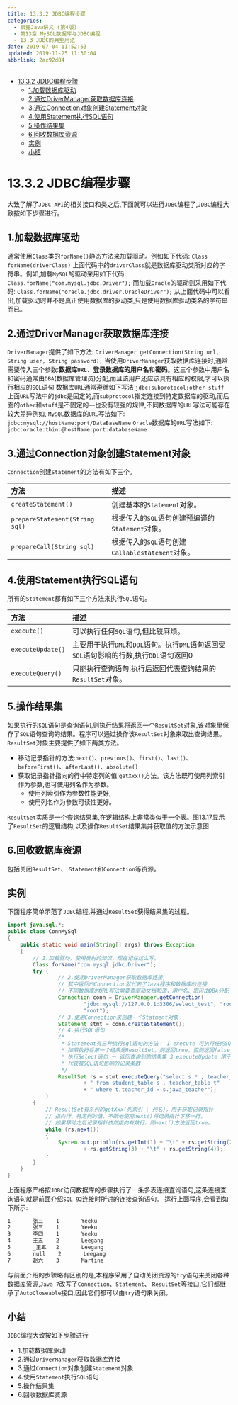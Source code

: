 ```yaml
---
title: 13.3.2 JDBC编程步骤
categories: 
  - 疯狂Java讲义 (第4版)
  - 第13章 MySQL数据库与JDBC编程
  - 13.3 JDBC的典型用法
date: 2019-07-04 11:52:53
updated: 2019-11-25 11:30:04
abbrlink: 2ac92d84
---
```

<div id='my_toc'>

- [13.3.2 JDBC编程步骤](/JavaReadingNotes/2ac92d84/#13-3-2-JDBC编程步骤)
    - [1.加载数据库驱动](/JavaReadingNotes/2ac92d84/#1-加载数据库驱动)
    - [2.通过DriverManager获取数据库连接](/JavaReadingNotes/2ac92d84/#2-通过DriverManager获取数据库连接)
    - [3.通过Connection对象创建Statement对象](/JavaReadingNotes/2ac92d84/#3-通过Connection对象创建Statement对象)
    - [4.使用Statement执行SQL语句](/JavaReadingNotes/2ac92d84/#4-使用Statement执行SQL语句)
    - [5.操作结果集](/JavaReadingNotes/2ac92d84/#5-操作结果集)
    - [6.回收数据库资源](/JavaReadingNotes/2ac92d84/#6-回收数据库资源)
    - [实例](/JavaReadingNotes/2ac92d84/#实例)
    - [小结](/JavaReadingNotes/2ac92d84/#小结)

</div>
<!--more-->
<script>if (navigator.platform.toLowerCase() == 'win32'){document.getElementById('my_toc').style.display = 'none';}</script>

<!--end-->
# 13.3.2 JDBC编程步骤 #
大致了解了`JDBC API`的相关接口和类之后,下面就可以进行`JDBC`编程了,`JDBC`编程大致按如下步骤进行。
## 1.加载数据库驱动 ##
通常使用`Class`类的`forName()`静态方法来加载驱动。例如如下代码:
`Class forName(driverClass)`
上面代码中的`driverClass`就是数据库驱动类所对应的字符串。例如,加载`MySQL`的驱动采用如下代码:
`Class.forName("com.mysql.jdbc.Driver");`
而加载`Oracle`的驱动则采用如下代码:
`Class.forName("oracle.jdbc.driver.OracleDriver");`
从上面代码中可以看出,加载驱动时并不是真正使用数据库的驱动类,只是使用数据库驱动类名的字符串而已。
## 2.通过DriverManager获取数据库连接 ##
`DriverManager`提供了如下方法:
`DriverManager getConnection(String url, String user, String password);`
当使用`DriverManager`获取数据库连接时,通常需要传入三个参数:**数据库`URL`**、**登录数据库的用户名**和**密码**。这三个参数中用户名和密码通常由`DBA`(数据库管理员)分配,而且该用户还应该具有相应的权限,才可以执行相应的`SQL`语句
数据库`URL`通常遵循如下写法
`jdbc:subprotocol:other stuff`
上面`URL`写法中的`jdbc`是固定的,而`subprotocol`指定连接到特定数据库的驱动,而后面的`other`和`stuff`是不固定的—也没有较强的规律,不同数据库的`URL`写法可能存在较大差异例如, `MySQL`数据库的`URL`写法如下:
`jdbc:mysql://hostName:port/DataBaseName`
`Oracle`数据库的`URL`写法如下:
`jdbc:oracle:thin:@hostName:port:databaseName`
## 3.通过Connection对象创建Statement对象 ##
`Connection`创建`Statement`的方法有如下三个。

|方法|描述|
|:---|:---|
|`createStatement()`|创建基本的`Statement`对象。|
|`prepareStatement(String sql)`|根据传入的`SQL`语句创建预编译的`Statement`对象。|
|`prepareCall(String sql)`|根据传入的`SQL`语句创建`Callablestatement`对象。|

## 4.使用Statement执行SQL语句 ##
所有的`Statement`都有如下三个方法来执行`SQL`语句。

|方法|描述|
|:---|:---|
|`execute()`|可以执行任何`SQL`语句,但比较麻烦。|
|`executeUpdate()`|主要用于执行`DML`和`DDL`语句。执行`DML`语句返回受`SQL`语句影响的行数,执行`DDL`语句返回0|
|`executeQuery()`|只能执行查询语句,执行后返回代表查询结果的`ResultSet`对象。|

## 5.操作结果集 ##
如果执行的`SQL`语句是查询语句,则执行结果将返回一个`ResultSet`对象,该对象里保存了`SQL`语句查询的结果。程序可以通过操作该`ResultSet`对象来取出查询结果。 `ResultSet`对象主要提供了如下两类方法。
- 移动记录指针的方法:`next()`、`previous()`、`first()`、`last()`、`beforeFirst()`、`afterLast()`、`absolute()`
- 获取记录指针指向的行中特定列的值:`getXxx()`方法。该方法既可使用列索引作为参数,也可使用列名作为参数。
    - 使用列索引作为参数性能更好,
    - 使用列名作为参数可读性更好。

`ResultSet`实质是一个査询结果集,在逻辑结构上非常类似于一个表。图13.17显示了`ResultSet`的逻辑结构,以及操作`ResultSet`结果集并获取值的方法示意图

## 6.回收数据库资源 ##
包括关闭`ResultSet`、 `Statement`和`Connection`等资源。
## 实例 ##
下面程序简单示范了`JDBC`编程,并通过`ResultSet`获得结果集的过程。
```java
import java.sql.*;
public class ConnMySql
{
    public static void main(String[] args) throws Exception
    {
        // 1.加载驱动，使用反射的知识，现在记住这么写。
        Class.forName("com.mysql.jdbc.Driver");
        try (
                // 2.使用DriverManager获取数据库连接,
                // 其中返回的Connection就代表了Java程序和数据库的连接
                // 不同数据库的URL写法需要查驱动文档知道，用户名、密码由DBA分配
                Connection conn = DriverManager.getConnection(
                        "jdbc:mysql://127.0.0.1:3306/select_test", "root",
                        "root");
                // 3.使用Connection来创建一个Statment对象
                Statement stmt = conn.createStatement();
                // 4.执行SQL语句
                /*
                 * Statement有三种执行sql语句的方法： 1 execute 可执行任何SQL语句。- 返回一个boolean值，
                 * 如果执行后第一个结果是ResultSet，则返回true，否则返回false 2 executeQuery
                 * 执行Select语句 － 返回查询到的结果集 3 executeUpdate 用于执行DML语句。－ 返回一个整数，
                 * 代表被SQL语句影响的记录条数
                 */
                ResultSet rs = stmt.executeQuery("select s.* , teacher_name"
                        + " from student_table s , teacher_table t"
                        + " where t.teacher_id = s.java_teacher");
            )
        {
            // ResultSet有系列的getXxx(列索引 | 列名)，用于获取记录指针
            // 指向行、特定列的值，不断地使用next()将记录指针下移一行，
            // 如果移动之后记录指针依然指向有效行，则next()方法返回true。
            while (rs.next())
            {
                System.out.println(rs.getInt(1) + "\t" + rs.getString(2) + "\t"
                        + rs.getString(3) + "\t" + rs.getString(4));
            }
        }
    }
}
```
上面程序严格按`JDBC`访问数据库的步骤执行了一条多表连接査询语句,这条连接查询语句就是前面介绍`SQL 92`连接时所讲的连接查询语句。
运行上面程序,会看到如下所示:
```cmd
1       张三    1       Yeeku
2       张三    1       Yeeku
3       李四    1       Yeeku
4       王五    2       Leegang
5       _王五   2       Leegang
6       null    2       Leegang
7       赵六    3       Martine
```
与前面介绍的步骤略有区别的是,本程序采用了自动关闭资源的`try`语句来关闭各种数据库资源,`Java 7`改写了`Connection`、`Statement`、 `ResultSet`等接口,它们都继承了`AutoCloseable`接口,因此它们都可以由`try`语句来关闭。

## 小结 ##
`JDBC`编程大致按如下步骤进行
- 1.加载数据库驱动
- 2.通过`DriverManager`获取数据库连接
- 3.通过`Connection`对象创建`Statement`对象
- 4.使用`Statement`执行`SQL`语句
- 5.操作结果集
- 6.回收数据库资源

